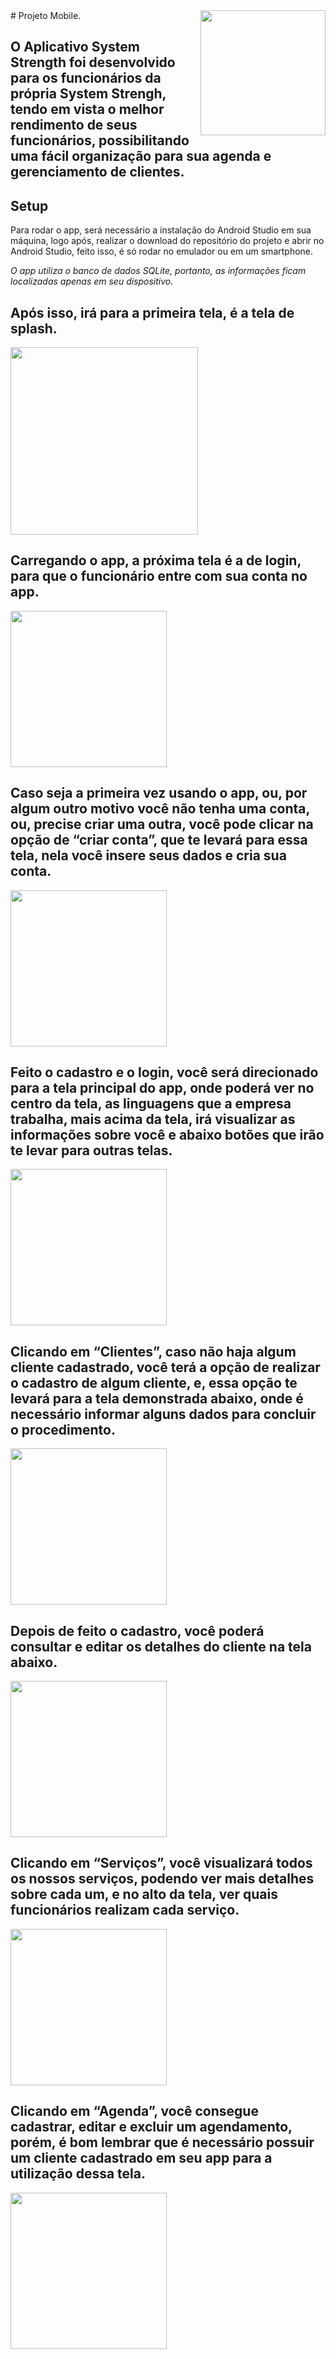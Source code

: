 <img src="https://cdn.discordapp.com/attachments/756546249901211749/817804507941044254/systemstrength.png"  min-width="200px" max-width="200px" width="200px" align="right">
# Projeto Mobile.

## O Aplicativo System Strength foi desenvolvido para os funcionários da própria System Strengh, tendo em vista o melhor rendimento de seus funcionários, possibilitando uma fácil organização para sua agenda e gerenciamento de clientes.

## Setup
Para rodar o app, será necessário a instalação do Android Studio em sua máquina, logo após, realizar o download do repositório do projeto e abrir no Android Studio, feito isso, é só rodar no emulador ou em um smartphone.

*O app utiliza o banco de dados SQLite, portanto, as informações ficam localizadas apenas em seu dispositivo.*

<h2>Após isso, irá para a primeira tela, é a tela de splash.</h2>
<img src="https://cdn.discordapp.com/attachments/756546249901211749/820017653199667216/Screenshot_20210312-163705_System_Strength.png" min-width="250px" max-width="300px" width="300px">

<h2>Carregando o app, a próxima tela é a de login, para que o funcionário entre com sua conta no app.</h2>
<img src="https://media.discordapp.net/attachments/756546249901211749/820017653016035348/Screenshot_20210312-163709_System_Strength.png?width=216&height=467" min-width="250px" max-width="250px" width="250px" position="left">

<h2>Caso seja a primeira vez usando o app, ou, por algum outro motivo você não tenha uma conta, ou, precise criar uma outra, você pode clicar na opção de “criar conta”, que te levará para essa tela, nela você insere seus dados e cria sua conta.</h2>
<img src="https://cdn.discordapp.com/attachments/756546249901211749/820019084989038692/unknown.png" min-width="250px" max-width="250px" width="250px">

<h2>Feito o cadastro e o login, você será direcionado para a tela principal do app, onde poderá ver no centro da tela, as linguagens que a empresa trabalha, mais acima da tela, irá visualizar as informações sobre você e abaixo botões que irão te levar para outras telas.</h2>
<img src="https://cdn.discordapp.com/attachments/756546249901211749/820021650165596210/unknown.png" min-width="250px" max-width="250px" width="250px">

<h2>Clicando em “Clientes”, caso não haja algum cliente cadastrado, você terá a opção de realizar o cadastro de algum cliente, e, essa opção te levará para a tela demonstrada abaixo, onde é necessário informar alguns dados para concluir o procedimento.</h2>
<img src="https://cdn.discordapp.com/attachments/756546249901211749/820033253981290526/unknown.png" min-width="250px" max-width="250px" width="250px">

<h2>Depois de feito o cadastro, você poderá consultar e editar os detalhes do cliente na tela abaixo.</h2>
<img src="https://cdn.discordapp.com/attachments/756546249901211749/820033849320931398/unknown.png" min-width="250px" max-width="250px" width="250px">

<h2>Clicando em “Serviços”, você visualizará todos os nossos serviços, podendo ver mais detalhes sobre cada um, e no alto da tela, ver quais funcionários realizam cada serviço.</h2>
<img src="https://cdn.discordapp.com/attachments/756546249901211749/820034010197131314/unknown.png" min-width="250px" max-width="250px" width="250px">

<h2>Clicando em “Agenda”, você consegue cadastrar, editar e excluir um agendamento, porém, é bom lembrar que é necessário possuir um cliente cadastrado em seu app para a utilização dessa tela.</h2>
<img src="https://cdn.discordapp.com/attachments/756546249901211749/820034254422671381/unknown.png" min-width="250px" max-width="250px" width="250px">
